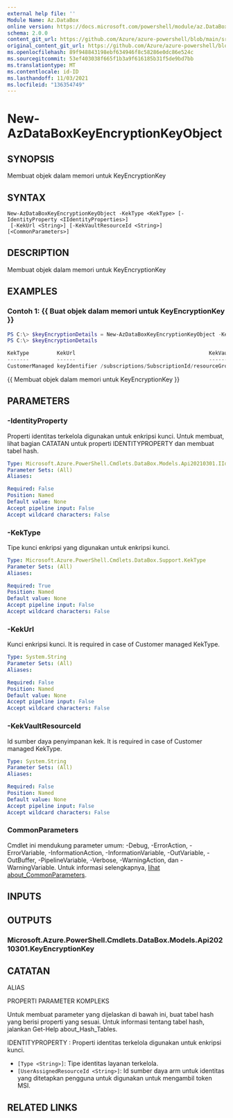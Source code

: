 ```yaml
---
external help file: ''
Module Name: Az.DataBox
online version: https://docs.microsoft.com/powershell/module/az.DataBox/new-AzDataBoxKeyEncryptionKeyObject
schema: 2.0.0
content_git_url: https://github.com/Azure/azure-powershell/blob/main/src/DataBox/help/New-AzDataBoxKeyEncryptionKeyObject.md
original_content_git_url: https://github.com/Azure/azure-powershell/blob/main/src/DataBox/help/New-AzDataBoxKeyEncryptionKeyObject.md
ms.openlocfilehash: 89f948843198ebf634946f8c58286e0dc86e524c
ms.sourcegitcommit: 53ef403038f665f1b3a9f616185b31f5de9bd7bb
ms.translationtype: MT
ms.contentlocale: id-ID
ms.lasthandoff: 11/03/2021
ms.locfileid: "136354749"
---
```

# New-AzDataBoxKeyEncryptionKeyObject

## SYNOPSIS
Membuat objek dalam memori untuk KeyEncryptionKey

## SYNTAX

```
New-AzDataBoxKeyEncryptionKeyObject -KekType <KekType> [-IdentityProperty <IIdentityProperties>]
 [-KekUrl <String>] [-KekVaultResourceId <String>] [<CommonParameters>]
```

## DESCRIPTION
Membuat objek dalam memori untuk KeyEncryptionKey

## EXAMPLES

### Contoh 1: {{ Buat objek dalam memori untuk KeyEncryptionKey }}
```powershell
PS C:\> $keyEncryptionDetails = New-AzDataBoxKeyEncryptionKeyObject -KekType "CustomerManaged" -IdentityProperty @{Type = "UserAssigned"; UserAssignedResourceId = "/subscriptions/SubscriptionId/resourceGroups/resourceGroupName/providers/Microsoft.ManagedIdentity/userAssignedIdentities/identityName"} -KekUrl "keyIdentifier" -KekVaultResourceId "/subscriptions/SubscriptionId/resourceGroups/resourceGroupName/providers/Microsoft.KeyVault/vaults/keyVaultName"
PS C:\> $keyEncryptionDetails

KekType         KekUrl                                           KekVaultResourceId
-------         ------                                           ------------------
CustomerManaged keyIdentifier /subscriptions/SubscriptionId/resourceGroups/resourceGroupName/providers/Microsoft.KeyVault/vaults/keyVaultName
```

{{ Membuat objek dalam memori untuk KeyEncryptionKey }}

## PARAMETERS

### -IdentityProperty
Properti identitas terkelola digunakan untuk enkripsi kunci.
Untuk membuat, lihat bagian CATATAN untuk properti IDENTITYPROPERTY dan membuat tabel hash.

```yaml
Type: Microsoft.Azure.PowerShell.Cmdlets.DataBox.Models.Api20210301.IIdentityProperties
Parameter Sets: (All)
Aliases:

Required: False
Position: Named
Default value: None
Accept pipeline input: False
Accept wildcard characters: False
```

### -KekType
Tipe kunci enkripsi yang digunakan untuk enkripsi kunci.

```yaml
Type: Microsoft.Azure.PowerShell.Cmdlets.DataBox.Support.KekType
Parameter Sets: (All)
Aliases:

Required: True
Position: Named
Default value: None
Accept pipeline input: False
Accept wildcard characters: False
```

### -KekUrl
Kunci enkripsi kunci.
It is required in case of Customer managed KekType.

```yaml
Type: System.String
Parameter Sets: (All)
Aliases:

Required: False
Position: Named
Default value: None
Accept pipeline input: False
Accept wildcard characters: False
```

### -KekVaultResourceId
Id sumber daya penyimpanan kek. It is required in case of Customer managed KekType.

```yaml
Type: System.String
Parameter Sets: (All)
Aliases:

Required: False
Position: Named
Default value: None
Accept pipeline input: False
Accept wildcard characters: False
```

### CommonParameters
Cmdlet ini mendukung parameter umum: -Debug, -ErrorAction, -ErrorVariable, -InformationAction, -InformationVariable, -OutVariable, -OutBuffer, -PipelineVariable, -Verbose, -WarningAction, dan -WarningVariable. Untuk informasi selengkapnya, [lihat about_CommonParameters](http://go.microsoft.com/fwlink/?LinkID=113216).

## INPUTS

## OUTPUTS

### Microsoft.Azure.PowerShell.Cmdlets.DataBox.Models.Api20210301.KeyEncryptionKey

## CATATAN

ALIAS

PROPERTI PARAMETER KOMPLEKS

Untuk membuat parameter yang dijelaskan di bawah ini, buat tabel hash yang berisi properti yang sesuai. Untuk informasi tentang tabel hash, jalankan Get-Help about_Hash_Tables.


IDENTITYPROPERTY <IIdentityProperties> : Properti identitas terkelola digunakan untuk enkripsi kunci.
  - `[Type <String>]`: Tipe identitas layanan terkelola.
  - `[UserAssignedResourceId <String>]`: Id sumber daya arm untuk identitas yang ditetapkan pengguna untuk digunakan untuk mengambil token MSI.

## RELATED LINKS


